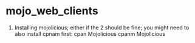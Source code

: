 # mojo_web_clients

1. Installing mojolicious; either if the 2 should be fine; you might need to also install cpnam first:
    cpan Mojolicious
    cpanm Mojolicious

